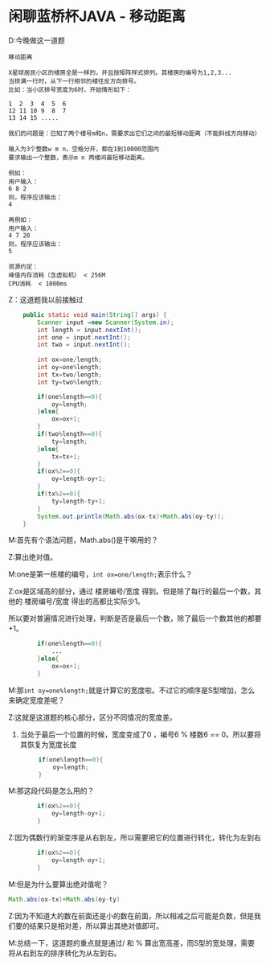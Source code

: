 # 闲聊蓝桥杯JAVA - 移动距离

D:今晚做这一道题

```
移动距离

X星球居民小区的楼房全是一样的，并且按矩阵样式排列。其楼房的编号为1,2,3...
当排满一行时，从下一行相邻的楼往反方向排号。
比如：当小区排号宽度为6时，开始情形如下：

1  2  3  4  5  6
12 11 10 9  8  7
13 14 15 .....

我们的问题是：已知了两个楼号m和n，需要求出它们之间的最短移动距离（不能斜线方向移动）

输入为3个整数w m n，空格分开，都在1到10000范围内
要求输出一个整数，表示m n 两楼间最短移动距离。

例如：
用户输入：
6 8 2
则，程序应该输出：
4

再例如：
用户输入：
4 7 20
则，程序应该输出：
5

资源约定：
峰值内存消耗（含虚拟机） < 256M
CPU消耗  < 1000ms
```

Z：这道题我以前接触过

```java
	public static void main(String[] args) {
		Scanner input =new Scanner(System.in);
		int length = input.nextInt();
		int one = input.nextInt();
		int two = input.nextInt();
		
		int ox=one/length;
		int oy=one%length;
		int tx=two/length;
		int ty=two%length;

		if(one%length==0){
			oy=length;
		}else{
			ox=ox+1;
		}
		if(two%length==0){
			ty=length;
		}else{
			tx=tx+1;
		}
		if(ox%2==0){
			oy=length-oy+1;
		}
		if(tx%2==0){
			ty=length-ty+1;
		}
		System.out.println(Math.abs(ox-tx)+Math.abs(oy-ty));
	}
```

M:首先有个语法问题，Math.abs()是干嘛用的？

Z:算出绝对值。

M:one是第一栋楼的编号，``int ox=one/length;``表示什么？

Z:ox是区域高的部分，通过 楼房编号/宽度 得到。但是除了每行的最后一个数，其他的 楼房编号/宽度 得出的高都比实际少1。

所以要对普遍情况进行处理，判断是否是最后一个数，除了最后一个数其他的都要+1。

```java
		if(one%length==0){
			...
		}else{
			ox=ox+1;
		}
```

M:那``int oy=one%length;``就是计算它的宽度啦。不过它的顺序是S型增加，怎么来确定宽度差呢？

Z:这就是这道题的核心部分，区分不同情况的宽度差。

1. 当处于最后一个位置的时候，宽度变成了0 ，编号6 % 楼数6 == 0。所以要将其恢复为宽度长度

   ```java
   		if(one%length==0){
   			oy=length;
   		}
   ```

M:那这段代码是怎么用的？

```java
		if(ox%2==0){
			oy=length-oy+1;
		}
```

Z:因为偶数行的渐变序是从右到左，所以需要把它的位置进行转化，转化为左到右

```java
		if(ox%2==0){
			oy=length-oy+1;
		} 
```

M:但是为什么要算出绝对值呢？

```java
Math.abs(ox-tx)+Math.abs(oy-ty)
```

Z:因为不知道大的数在前面还是小的数在前面，所以相减之后可能是负数，但是我们要的结果只是相对差，所以算出其绝对值即可。

M:总结一下，这道题的重点就是通过/ 和 % 算出宽高差，而S型的宽处理，需要将从右到左的排序转化为从左到右。